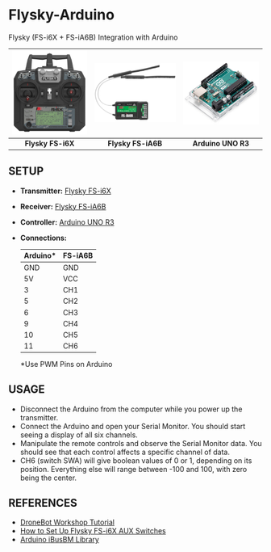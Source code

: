 # Flysky-Arduino
Flysky (FS-i6X + FS-iA6B) Integration with Arduino

| ![image](Flysky%20FS-i6X.jpg) | ![image](Flysky%20FS-iA6B.jpg) | ![image](Arduino%20UNO%20R3.jpg) |
|:-----------------------------:|:------------------------------:|:--------------------------------:|
| **Flysky FS-i6X**             | **Flysky FS-iA6B**             | **Arduino UNO R3**               |

## SETUP

- **Transmitter:** [Flysky FS-i6X](https://www.flysky-cn.com/i6x-gaishu-1)
- **Receiver:** [Flysky FS-iA6B](https://www.flysky-cn.com/ia6b-canshu)
- **Controller:** [Arduino UNO R3](https://docs.arduino.cc/hardware/uno-rev3)
- **Connections:**

  | Arduino* | FS-iA6B |
  |----------|---------|
  | GND      | GND     |
  | 5V       | VCC     |
  | 3        | CH1     |
  | 5        | CH2     |
  | 6        | CH3     |
  | 9        | CH4     |
  | 10       | CH5     |
  | 11       | CH6     |

  *Use PWM Pins on Arduino

## USAGE

- Disconnect the Arduino from the computer while you power up the transmitter.
- Connect the Arduino and open your Serial Monitor. You should start seeing a display of all six channels.
- Manipulate the remote controls and observe the Serial Monitor data. You should see that each control affects a specific channel of data.
- CH6 (switch SWA) will give boolean values of 0 or 1, depending on its position. Everything else will range between -100 and 100, with zero being the center.

## REFERENCES

- [DroneBot Workshop Tutorial](https://dronebotworkshop.com/radio-control-arduino-car)
- [How to Set Up Flysky FS-i6X AUX Switches](https://github.com/bmellink/IBusBM)
- [Arduino iBusBM Library](https://github.com/bmellink/IBusBM)
